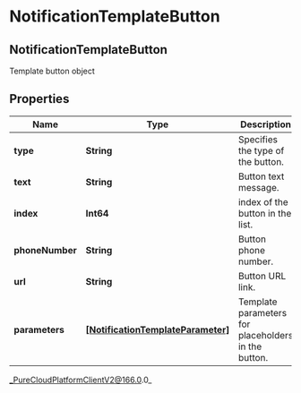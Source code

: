# NotificationTemplateButton

## NotificationTemplateButton
Template button object

## Properties

|Name | Type | Description | Notes|
|------------ | ------------- | ------------- | -------------|
| **type** | **String** | Specifies the type of the button. | |
| **text** | **String** | Button text message. | [optional] |
| **index** | **Int64** | index of the button in the list. | |
| **phoneNumber** | **String** | Button phone number. | [optional] |
| **url** | **String** | Button URL link. | [optional] |
| **parameters** | [**[NotificationTemplateParameter]**]([NotificationTemplateParameter]) | Template parameters for placeholders in the button. | [optional] |



_PureCloudPlatformClientV2@166.0.0_
